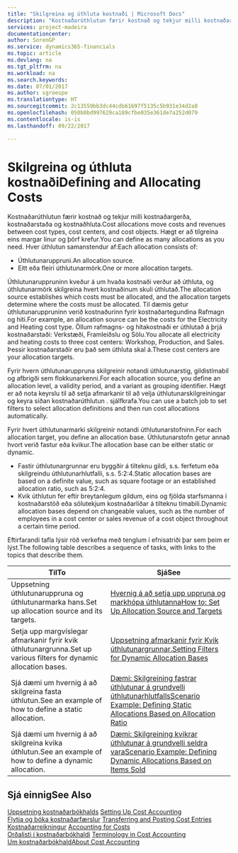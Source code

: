 ```yaml
---
title: "Skilgreina og úthluta kostnaði | Microsoft Docs"
description: "Kostnaðarúthlutun færir kostnað og tekjur milli kostnaðargerða, kostnaðarstaða og kostnaðhluta. Hægt er að tilgreina eins margar línur og þörf krefur."
services: project-madeira
documentationcenter: 
author: SorenGP
ms.service: dynamics365-financials
ms.topic: article
ms.devlang: na
ms.tgt_pltfrm: na
ms.workload: na
ms.search.keywords: 
ms.date: 07/01/2017
ms.author: sgroespe
ms.translationtype: HT
ms.sourcegitcommit: 2c13559bb3dc44cdb61697f5135c5b931e34d2a8
ms.openlocfilehash: 050b0bd997629ca189cfbe035e361de7a252d079
ms.contentlocale: is-is
ms.lasthandoff: 09/22/2017

---
```

# <a name="defining-and-allocating-costs"></a><span data-ttu-id="aa98f-104">Skilgreina og úthluta kostnaði</span><span class="sxs-lookup"><span data-stu-id="aa98f-104">Defining and Allocating Costs</span></span>
<span data-ttu-id="aa98f-105">Kostnaðarúthlutun færir kostnað og tekjur milli kostnaðargerða, kostnaðarstaða og kostnaðhluta.</span><span class="sxs-lookup"><span data-stu-id="aa98f-105">Cost allocations move costs and revenues between cost types, cost centers, and cost objects.</span></span> <span data-ttu-id="aa98f-106">Hægt er að tilgreina eins margar línur og þörf krefur.</span><span class="sxs-lookup"><span data-stu-id="aa98f-106">You can define as many allocations as you need.</span></span> <span data-ttu-id="aa98f-107">Hver úthlutun samanstendur af:</span><span class="sxs-lookup"><span data-stu-id="aa98f-107">Each allocation consists of:</span></span>  

-   <span data-ttu-id="aa98f-108">Úthlutunaruppruni.</span><span class="sxs-lookup"><span data-stu-id="aa98f-108">An allocation source.</span></span>  
-   <span data-ttu-id="aa98f-109">Eitt eða fleiri úthlutunarmörk.</span><span class="sxs-lookup"><span data-stu-id="aa98f-109">One or more allocation targets.</span></span>  

<span data-ttu-id="aa98f-110">Úthlutunaruppruninn kveður á um hvaða kostnaði verður að úthluta, og úthlutunarmörk skilgreina hvert kostnaðinum skuli úthlutað.</span><span class="sxs-lookup"><span data-stu-id="aa98f-110">The allocation source establishes which costs must be allocated, and the allocation targets determine where the costs must be allocated.</span></span> <span data-ttu-id="aa98f-111">Til dæmis getur úthlutunaruppruninn verið kostnaðurinn fyrir kostnaðartegundina Rafmagn og hiti.</span><span class="sxs-lookup"><span data-stu-id="aa98f-111">For example, an allocation source can be the costs for the Electricity and Heating cost type.</span></span> <span data-ttu-id="aa98f-112">Öllum rafmagns- og hitakostnaði er úthlutað á þrjá kostnaðarstaði: Verkstæði, Framleiðslu og Sölu.</span><span class="sxs-lookup"><span data-stu-id="aa98f-112">You allocate all electricity and heating costs to three cost centers: Workshop, Production, and Sales.</span></span> <span data-ttu-id="aa98f-113">Þessir kostnaðarstaðir eru það sem úthluta skal á.</span><span class="sxs-lookup"><span data-stu-id="aa98f-113">These cost centers are your allocation targets.</span></span>  

<span data-ttu-id="aa98f-114">Fyrir hvern úthlutunaruppruna skilgreinir notandi úthlutunarstig, gildistímabil og afbrigði sem flokkunarkenni.</span><span class="sxs-lookup"><span data-stu-id="aa98f-114">For each allocation source, you define an allocation level, a validity period, and a variant as grouping identifier.</span></span> <span data-ttu-id="aa98f-115">Hægt er að nota keyrslu til að setja afmarkanir til að velja úthlutunarskilgreiningar og keyra síðan kostnaðarúthlutun . sjálfkrafa.</span><span class="sxs-lookup"><span data-stu-id="aa98f-115">You can use a batch job to set filters to select allocation definitions and then run cost allocations automatically.</span></span>  

<span data-ttu-id="aa98f-116">Fyrir hvert úthlutunarmarki skilgreinir notandi úthlutunarstofninn.</span><span class="sxs-lookup"><span data-stu-id="aa98f-116">For each allocation target, you define an allocation base.</span></span> <span data-ttu-id="aa98f-117">Úthlutunarstofn getur annað hvort verið fastur eða kvikur.</span><span class="sxs-lookup"><span data-stu-id="aa98f-117">The allocation base can be either static or dynamic.</span></span>  

-   <span data-ttu-id="aa98f-118">Fastir úthlutunargrunnar eru byggðir á tilteknu gildi, s.s. ferfetum eða skilgreindu úthlutunarhlutfalli, s.s. 5:2:4.</span><span class="sxs-lookup"><span data-stu-id="aa98f-118">Static allocation bases are based on a definite value, such as square footage or an established allocation ratio, such as 5:2:4.</span></span>  
-   <span data-ttu-id="aa98f-119">Kvik úthlutun fer eftir breytanlegum gildum, eins og fjölda starfsmanna í kostnaðarstöð eða sölutekjum kostnaðarliðar á tilteknu tímabili.</span><span class="sxs-lookup"><span data-stu-id="aa98f-119">Dynamic allocation bases depend on changeable values, such as the number of employees in a cost center or sales revenue of a cost object throughout a certain time period.</span></span>  

<span data-ttu-id="aa98f-120">Eftirfarandi tafla lýsir röð verkefna með tenglum í efnisatriði þar sem þeim er lýst.</span><span class="sxs-lookup"><span data-stu-id="aa98f-120">The following table describes a sequence of tasks, with links to the topics that describe them.</span></span>

|<span data-ttu-id="aa98f-121">Til</span><span class="sxs-lookup"><span data-stu-id="aa98f-121">To</span></span>|<span data-ttu-id="aa98f-122">Sjá</span><span class="sxs-lookup"><span data-stu-id="aa98f-122">See</span></span>|  
|--------|---------|  
|<span data-ttu-id="aa98f-123">Uppsetning úthlutunaruppruna og úthlutunarmarka hans.</span><span class="sxs-lookup"><span data-stu-id="aa98f-123">Set up allocation source and its targets.</span></span>|[<span data-ttu-id="aa98f-124">Hvernig á að setja upp uppruna og markhópa úthlutanna</span><span class="sxs-lookup"><span data-stu-id="aa98f-124">How to: Set Up Allocation Source and Targets</span></span>](finance-how-to-set-up-allocation-source-and-targets.md)|  
|<span data-ttu-id="aa98f-125">Setja upp margvíslegar afmarkanir fyrir kvik úthlutunargrunna.</span><span class="sxs-lookup"><span data-stu-id="aa98f-125">Set up various filters for dynamic allocation bases.</span></span>|[<span data-ttu-id="aa98f-126">Uppsetning afmarkanir fyrir Kvik úthlutunargrunnar.</span><span class="sxs-lookup"><span data-stu-id="aa98f-126">Setting Filters for Dynamic Allocation Bases</span></span>](finance-setting-filters-for-dynamic-allocation-bases.md)|  
|<span data-ttu-id="aa98f-127">Sjá dæmi um hvernig á að skilgreina fasta úthlutun.</span><span class="sxs-lookup"><span data-stu-id="aa98f-127">See an example of how to define a static allocation.</span></span>|[<span data-ttu-id="aa98f-128">Dæmi: Skilgreining fastrar úthlutunar á grundvelli úthlutunarhlutfalls</span><span class="sxs-lookup"><span data-stu-id="aa98f-128">Scenario Example: Defining Static Allocations Based on Allocation Ratio</span></span>](finance-scenario-example-defining-static-allocations-based-on-allocation-ratio.md)|  
|<span data-ttu-id="aa98f-129">Sjá dæmi um hvernig á að skilgreina kvika úthlutun.</span><span class="sxs-lookup"><span data-stu-id="aa98f-129">See an example of how to define a dynamic allocation.</span></span>|[<span data-ttu-id="aa98f-130">Dæmi: Skilgreining kvikrar úthlutunar á grundvelli seldra vara</span><span class="sxs-lookup"><span data-stu-id="aa98f-130">Scenario Example: Defining Dynamic Allocations Based on Items Sold</span></span>](finance-scenario-example-defining-dynamic-allocations-based-on-items-sold.md)|  

## <a name="see-also"></a><span data-ttu-id="aa98f-131">Sjá einnig</span><span class="sxs-lookup"><span data-stu-id="aa98f-131">See Also</span></span>  
 <span data-ttu-id="aa98f-132">[Uppsetning kostnaðarbókhalds](finance-set-up-cost-accounting.md) </span><span class="sxs-lookup"><span data-stu-id="aa98f-132">[Setting Up Cost Accounting](finance-set-up-cost-accounting.md) </span></span>  
 <span data-ttu-id="aa98f-133">[Flytja og bóka kostnaðarfærslur](finance-transfer-and-post-cost-entries.md) </span><span class="sxs-lookup"><span data-stu-id="aa98f-133">[Transferring and Posting Cost Entries](finance-transfer-and-post-cost-entries.md) </span></span>  
 <span data-ttu-id="aa98f-134">[Kostnaðarreikningur](finance-manage-cost-accounting.md) </span><span class="sxs-lookup"><span data-stu-id="aa98f-134">[Accounting for Costs](finance-manage-cost-accounting.md) </span></span>  
 <span data-ttu-id="aa98f-135">[Orðalisti í kostnaðarbókhaldi](finance-terminology-in-cost-accounting.md) </span><span class="sxs-lookup"><span data-stu-id="aa98f-135">[Terminology in Cost Accounting](finance-terminology-in-cost-accounting.md) </span></span>  
 [<span data-ttu-id="aa98f-136">Um kostnaðarbókhald</span><span class="sxs-lookup"><span data-stu-id="aa98f-136">About Cost Accounting</span></span>](finance-about-cost-accounting.md)

